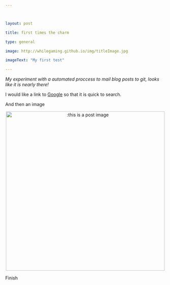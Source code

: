 ```yaml
---



layout: post

title: first times the charm

type: general

image: http://whilegaming.github.io/img/titleImage.jpg

imageText: "My first test"

---
```

*My experiment with a automated proccess to mail blog posts to git, looks like it is nearly there!*


I would like a link to [Google](www.google.com) so that it is quick to search.

And then an image

<p align="center">
<a href="http://whilegaming.github.io/img/postImage.jpg"><img src="http://whilegaming.github.io/img/postImage.jpg" alt=":this is a post image" width="500"></a>
</p>

Finish
